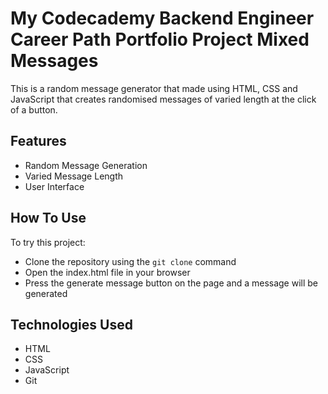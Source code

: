# My Codecademy Backend Engineer Career Path Portfolio Project Mixed Messages

This is a random message generator that made using HTML, CSS and JavaScript that creates randomised messages of varied length at the click of a button.

## Features
- Random Message Generation
- Varied Message Length
- User Interface

## How To Use
To try this project:  
- Clone the repository using the `git clone` command
- Open the index.html file in your browser
- Press the generate message button on the page and a message will be generated

## Technologies Used
- HTML
- CSS
- JavaScript
- Git
